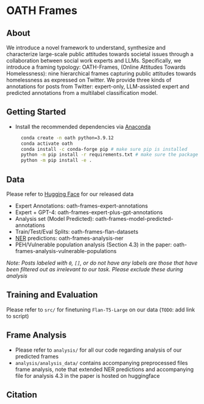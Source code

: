 # OATH Frames
## About
We introduce a novel framework to understand, synthesize and characterize large-scale public attitudes towards societal issues through a collaboration between social work experts and LLMs. Specifically, we introduce a framing typology: OATH-Frames, (Online Attitudes Towards Homelessness): nine hierarchical frames capturing public attitudes towards homelessness as expressed on Twitter. We provide three kinds of annotations for posts from Twitter: expert-only, LLM-assisted expert and predicted annotations from a multilabel classification model.
## Getting Started
* Install the recommended dependencies via [Anaconda](https://www.anaconda.com/download/)
  ```bash
    conda create -n oath python=3.9.12
    conda activate oath
    conda install -c conda-forge pip # make sure pip is installed
    python -m pip install -r requirements.txt # make sure the packages are installed in the specific conda environment
    python -m pip install -e .
  ```
## Data
Please refer to [Hugging Face](https://huggingface.co/collections/dill-lab/oath-frames-66750459b31a31445bd1d67a) for our released data
* Expert Annotations: oath-frames-expert-annotations
* Expert + GPT-4: oath-frames-expert-plus-gpt-annotations
* Analysis set (Model Predicted): oath-frames-model-predicted-annotations
* Train/Test/Eval Splits: oath-frames-flan-datasets
* [NER](https://huggingface.co/cjber/reddit-ner-place_names) predictions: oath-frames-analysis-ner 
* PEH/Vulnerable population analysis (Section 4.3) in the paper: oath-frames-analysis-vulnerable-populations
  
*Note: Posts labeled with `0`, `[]`, or do not have any labels are those that have been filtered out as irrelevant to our task. Please exclude these during analysis* 
## Training and Evaluation
Please refer to `src/` for finetuning `Flan-T5-Large` on our data
(`TODO`: add link to script)
## Frame Analysis
* Please refer to `analysis/` for all our code regarding analysis of our predicted frames
* `analysis/analysis_data/` contains accompanying preprocessed files frame analysis, note that extended NER predictions and accompanying file for analysis 4.3 in the paper is hosted on huggingface

## Citation
```
```

